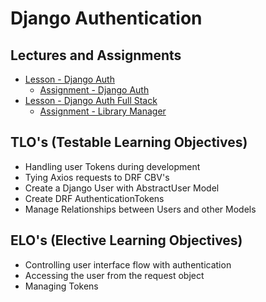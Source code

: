 # Django Authentication

## Lectures and Assignments

- [Lesson - Django Auth](./1-django-auth.md)
  - [Assignment - Django Auth](https://github.com/Code-Platoon-Assignments/Django_auth.git)
- [Lesson - Django Auth Full Stack](./2-react-authentication.md)
  - [Assignment - Library Manager](https://github.com/Code-Platoon-Assignments/library-manager.git)

## TLO's (Testable Learning Objectives)

- Handling user Tokens during development
- Tying Axios requests to DRF CBV's
- Create a Django User with AbstractUser Model
- Create DRF AuthenticationTokens
- Manage Relationships between Users and other Models

## ELO's (Elective Learning Objectives)

- Controlling user interface flow with authentication
- Accessing the user from the request object
- Managing Tokens
